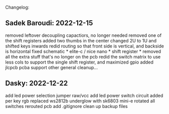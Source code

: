 Changelog:

Sadek Baroudi: 2022-12-15
-------------------------------
removed leftover decoupling capactiors, no longer needed
removed one of the shift registers
added two thumbs in the center
changed 2U to 1U and shifted keys inwards
redid routing so that front side is vertical, and backside is horizontal
fixed schematic
	* elite-c / nice nano
	* shift register
	* removed all the extra stuff that's no longer on the pcb
redid the switch matrix to use less cols to support the single shift register, and maximized gpio
added jlcpcb pcba support
other general cleanup...


Dasky: 2022-12-22
-------------------------------
add led power selection jumper raw/vcc
add led power switch circuit
added per key rgb
replaced ws2812b underglow with sk6803 mini-e
rotated all switches
rerouted pcb
add .gitignore
clean up backup files
